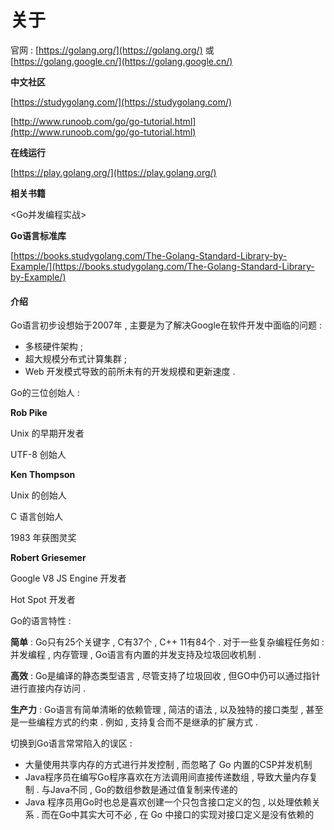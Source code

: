 # 关于

官网 : [https://golang.org/](https://golang.org/) 或 [https://golang.google.cn/](https://golang.google.cn/)

**中文社区**

[https://studygolang.com/](https://studygolang.com/)

[http://www.runoob.com/go/go-tutorial.html](http://www.runoob.com/go/go-tutorial.html)

**在线运行**

[https://play.golang.org/](https://play.golang.org/)

**相关书籍**

&lt;Go并发编程实战&gt;

**Go语言标准库**

[https://books.studygolang.com/The-Golang-Standard-Library-by-Example/](https://books.studygolang.com/The-Golang-Standard-Library-by-Example/)

#### 介绍

Go语言初步设想始于2007年 , 主要是为了解决Google在软件开发中面临的问题 :

* 多核硬件架构 ; 
* 超大规模分布式计算集群 ; 
* Web 开发模式导致的前所未有的开发规模和更新速度 . 

Go的三位创始人 :

**Rob Pike**

Unix 的早期开发者

UTF-8 创始人

**Ken Thompson**

Unix 的创始人

C 语言创始人

1983 年获图灵奖

**Robert Griesemer**

Google V8 JS Engine 开发者

Hot Spot 开发者

Go的语言特性 :

**简单** : Go只有25个关键字 , C有37个 , C++ 11有84个 . 对于一些复杂编程任务如 : 并发编程 , 内存管理 , Go语言有内置的并发支持及垃圾回收机制 .

**高效** : Go是编译的静态类型语言 , 尽管支持了垃圾回收 , 但GO中仍可以通过指针进行直接内存访问 .

**生产力** : Go语言有简单清晰的依赖管理 , 简洁的语法 , 以及独特的接口类型 , 甚至是一些编程方式的约束 . 例如 , 支持复合而不是继承的扩展方式 .

切换到Go语言常常陷入的误区 :

* 大量使用共享内存的方式进行并发控制 , 而忽略了 Go 内置的CSP并发机制
* Java程序员在编写Go程序喜欢在方法调用间直接传递数组 , 导致大量内存复制 . 与Java不同 , Go的数组参数是通过值复制来传递的
* Java 程序员用Go时也总是喜欢创建一个只包含接口定义的包 , 以处理依赖关系 . 而在Go中其实大可不必 , 在 Go 中接口的实现对接口定义是没有依赖的



